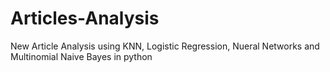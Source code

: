 # Articles-Analysis
New Article Analysis using KNN, Logistic Regression, Nueral Networks and Multinomial Naive Bayes in python
